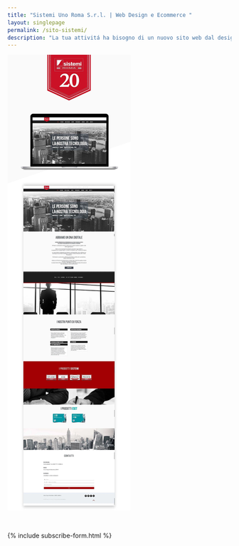 ```yaml
---
title: "Sistemi Uno Roma S.r.l. | Web Design e Ecommerce "
layout: singlepage
permalink: /sito-sistemi/
description: "La tua attivitá ha bisogno di un nuovo sito web dal design accattivante o cerchi una vetrina online per il tuo shop? Sistemi Uno Roma ha la soluzione per te."
---
```

![Web Design sistemi](/assets/images/GRAFICA/INGRANDIMENTI/sito-sistemi.jpg)

&nbsp;


{% include subscribe-form.html %}



